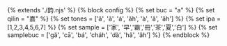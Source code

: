 {% extends './韵.njs' %}
{% block config %}
  {% set buc = "a" %}
  {% set qilin = "嘉" %}
  {% set tones = ['ă', 'ā', 'á', 'ăh', 'à', 'â', 'ăh'] %}
  {% set ipa = [1,2,3,4,5,6,7] %}
  {% set sample = ['家', '早','霸','冊','茶','夏','白'] %}
  {% set samplebuc = ['gă', 'cā', 'bá', 'cháh', 'dà', 'hâ', 'ăh'] %}
{% endblock %}